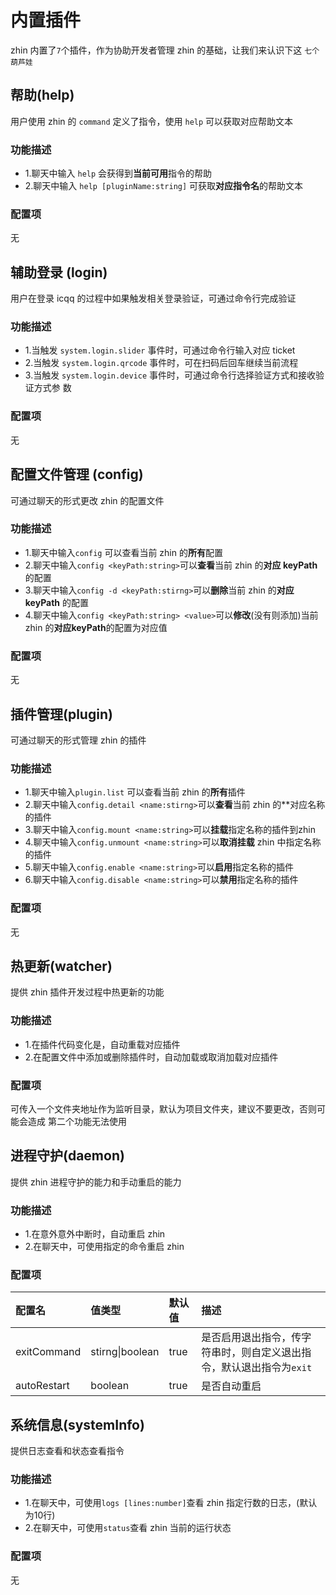 # 内置插件

zhin 内置了`7`个插件，作为协助开发者管理 zhin 的基础，让我们来认识下这 `七个葫芦娃`

## 帮助(help)

用户使用 zhin 的 `command` 定义了指令，使用 `help` 可以获取对应帮助文本

### 功能描述

- 1.聊天中输入 `help` 会获得到**当前可用**指令的帮助
- 2.聊天中输入 `help [pluginName:string]` 可获取**对应指令名**的帮助文本

### 配置项

无

## 辅助登录 (login)

用户在登录 icqq 的过程中如果触发相关登录验证，可通过命令行完成验证

### 功能描述

- 1.当触发 `system.login.slider` 事件时，可通过命令行输入对应 ticket
- 2.当触发 `system.login.qrcode` 事件时，可在扫码后回车继续当前流程
- 3.当触发 `system.login.device` 事件时，可通过命令行选择验证方式和接收验证方式参
  数

### 配置项

无

## 配置文件管理 (config)

可通过聊天的形式更改 zhin 的配置文件

### 功能描述

- 1.聊天中输入`config` 可以查看当前 zhin 的**所有**配置
- 2.聊天中输入`config <keyPath:string>`可以**查看**当前 zhin 的**对应 keyPath** 的配置
- 3.聊天中输入`config -d <keyPath:stirng>`可以**删除**当前 zhin 的**对应 keyPath** 的配置
- 4.聊天中输入`config <keyPath:string> <value>`可以**修改**(没有则添加)当前 zhin 的**对应keyPath**的配置为对应值

### 配置项

无

## 插件管理(plugin)

可通过聊天的形式管理 zhin 的插件

### 功能描述

- 1.聊天中输入`plugin.list` 可以查看当前 zhin 的**所有**插件
- 2.聊天中输入`config.detail <name:stirng>`可以**查看**当前 zhin 的\*\*对应名称的插件
- 3.聊天中输入`config.mount <name:string>`可以**挂载**指定名称的插件到zhin
- 4.聊天中输入`config.unmount <name:string>`可以**取消挂载** zhin 中指定名称的插件
- 5.聊天中输入`config.enable <name:string>`可以**启用**指定名称的插件
- 6.聊天中输入`config.disable <name:string>`可以**禁用**指定名称的插件

### 配置项

无

## 热更新(watcher)

提供 zhin 插件开发过程中热更新的功能

### 功能描述

- 1.在插件代码变化是，自动重载对应插件
- 2.在配置文件中添加或删除插件时，自动加载或取消加载对应插件

### 配置项

可传入一个文件夹地址作为监听目录，默认为项目文件夹，建议不要更改，否则可能会造成
第二个功能无法使用

## 进程守护(daemon)

提供 zhin 进程守护的能力和手动重启的能力

### 功能描述

- 1.在意外意外中断时，自动重启 zhin
- 2.在聊天中，可使用指定的命令重启 zhin

### 配置项

| 配置名      | 值类型              | 默认值 | 描述                                                                 |
| :---------- | :------------------ | :----- | :------------------------------------------------------------------- |
| exitCommand | stirng&#124;boolean | true   | 是否启用退出指令，传字符串时，则自定义退出指令，默认退出指令为`exit` |
| autoRestart | boolean             | true   | 是否自动重启                                                         |

## 系统信息(systemInfo)

提供日志查看和状态查看指令

### 功能描述

- 1.在聊天中，可使用`logs [lines:number]`查看 zhin 指定行数的日志，(默认为10行)
- 2.在聊天中，可使用`status`查看 zhin 当前的运行状态

### 配置项

无
